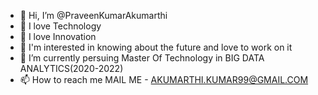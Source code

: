 - 👋 Hi, I’m @PraveenKumarAkumarthi
- 👀 I love Technology
- 👀 I love Innovation
- 👀 I'm interested in knowing about the future and love to work on it
- 🌱 I’m currently persuing Master Of Technology in BIG DATA ANALYTICS(2020-2022)
- 📫 How to reach me MAIL ME - AKUMARTHI.KUMAR99@GMAIL.COM
